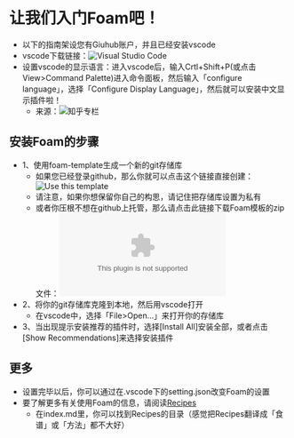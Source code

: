 # 让我们入门Foam吧！
- 以下的指南架设您有Giuhub账户，并且已经安装vscode
- vscode下载链接：![Visual Studio Code](https://visual-studio-code.en.softonic.com/)
- 设置vscode的显示语言：进入vscode后，输入Crtl+Shift+P(或点击View>Command Palette)进入命令面板，然后输入「configure language」，选择「Configure Display Language」，然后就可以安装中文显示插件啦！
  - 来源：![知乎专栏](https://zhuanlan.zhihu.com/p/112431369)
  
## 安装Foam的步骤
- 1、使用foam-template生成一个新的git存储库
  - 如果您已经登录github，那么你就可以点击这个链接直接创建：![Use this template](https://github.com/foambubble/foam-template/generate)
  - 请注意，如果你想保留你自己的构思，请记住把存储库设置为私有
  - 或者你压根不想在github上托管，那么请点击此链接下载Foam模板的zip文件：![Download foam-template's zip file](https://github.com/foambubble/foam-template/archive/master.zip)
- 2、将你的git存储库克隆到本地，然后用vscode打开
  - 在vscode中，选择「File>Open...」来打开你的存储库
- 3、当出现提示安装推荐的插件时，选择[Install All]安装全部，或者点击[Show Recommendations]来选择安装插件

## 更多
- 设置完毕以后，你可以通过在.vscode下的setting.json改变Foam的设置
- 要了解更多有关使用Foam的信息，请阅读[Recipes](../index.md)
  - 在index.md里，你可以找到Recipes的目录（感觉把Recipes翻译成「食谱」或「方法」都不大好）